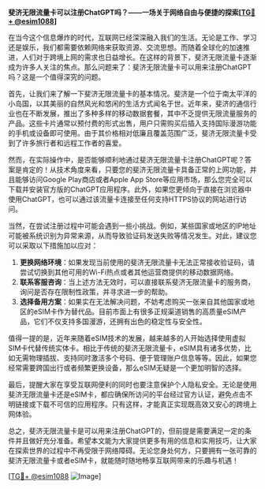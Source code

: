 **斐济无限流量卡可以注册ChatGPT吗？——一场关于网络自由与便捷的探索[[TG💪+ @esim1088](https://t.me/s/esim1088)]**

在当今这个信息爆炸的时代，互联网已经深深融入我们的生活。无论是工作、学习还是娱乐，我们都需要依赖网络来获取资源、交流思想。而随着全球化的加速推进，人们对于跨境上网的需求也日益增长。在这样的背景下，斐济无限流量卡逐渐成为许多人关注的焦点。那么问题来了：斐济无限流量卡可以用来注册ChatGPT吗？这是一个值得深究的问题。

首先，让我们来了解一下斐济无限流量卡的基本情况。斐济是一个位于南太平洋的小岛国，以其美丽的自然风光和悠闲的生活方式闻名于世。近年来，斐济的通信行业也在不断发展，推出了多种多样的移动数据套餐，其中不乏提供无限流量服务的产品。这些卡片通常以预付费的形式出售，用户只需购买后插入支持国际漫游功能的手机或设备即可使用。由于其价格相对低廉且覆盖范围广泛，斐济无限流量卡受到了许多旅行者和远程工作者的喜爱。

然而，在实际操作中，是否能够顺利地通过斐济无限流量卡注册ChatGPT呢？答案是肯定的！从技术角度来看，只要您的斐济无限流量卡具备正常的上网功能，并且能够访问Google Play商店或者Apple App Store等应用市场，那么您完全可以下载并安装官方版的ChatGPT应用程序。此外，如果您更倾向于直接在浏览器中使用ChatGPT，也可以通过该流量卡连接至任何支持HTTPS协议的网站进行访问。

当然，在尝试注册过程中可能会遇到一些小挑战。例如，某些国家或地区的IP地址可能被系统识别为异常来源，从而导致验证码发送失败等情况发生。对此，建议您可以采取以下措施加以应对：

1. **更换网络环境**：如果发现当前使用的斐济无限流量卡无法正常接收验证码，请尝试切换到其他可用的Wi-Fi热点或者其他运营商提供的移动数据网络。
2. **联系客服咨询**：当上述方法无效时，可以直接联系斐济无限流量卡的服务商，询问是否存在限制性政策，并寻求进一步的帮助。
3. **选择备用方案**：如果实在无法解决问题，不妨考虑购买一张来自其他国家或地区的eSIM卡作为替代品。目前市面上有很多正规渠道销售的高质量eSIM产品，它们不仅支持多国漫游，还拥有出色的稳定性与安全性。

值得一提的是，近年来随着eSIM技术的发展，越来越多的人开始选择使用虚拟SIM卡代替传统实体卡。相比于传统的斐济无限流量卡，eSIM具有诸多优势，比如无需物理插拔、支持同时激活多个号码、便于管理账户信息等等。因此，如果您经常需要跨国出行或者频繁更换设备，那么eSIM无疑是一个更加明智的选择。

最后，提醒大家在享受互联网便利的同时也要注意保护个人隐私安全。无论是使用斐济无限流量卡还是eSIM卡，都应确保所访问的平台经过官方认证，避免点击不明链接或下载不可信的应用程序。只有这样，才能真正实现既高效又安心的跨境上网体验。

总之，斐济无限流量卡是可以用来注册ChatGPT的，但前提是需要满足一定的条件并且做好充分准备。希望本文能为大家提供更多有用的信息和实用技巧，让大家在探索世界的过程中不再受限于网络障碍。无论您身处何方，只要拥有一张可靠的斐济无限流量卡或者eSIM卡，就能随时随地畅享互联网带来的乐趣与机遇！

[[TG💪+ @esim1088](https://t.me/s/esim1088) ![Image](https://i.postimg.cc/4NQfJmqS/Snipaste-2025-05-13-00-14-12.png)]